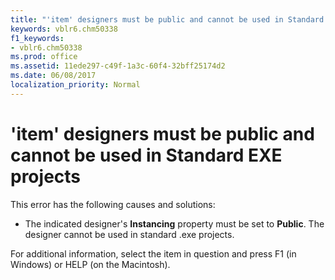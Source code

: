 ```yaml
---
title: "'item' designers must be public and cannot be used in Standard EXE projects"
keywords: vblr6.chm50338
f1_keywords:
- vblr6.chm50338
ms.prod: office
ms.assetid: 11ede297-c49f-1a3c-60f4-32bff25174d2
ms.date: 06/08/2017
localization_priority: Normal
---
```



# 'item' designers must be public and cannot be used in Standard EXE projects

This error has the following causes and solutions:



- The indicated designer's  **Instancing** property must be set to **Public**. The designer cannot be used in standard .exe projects.
    

For additional information, select the item in question and press F1 (in Windows) or HELP (on the Macintosh).

